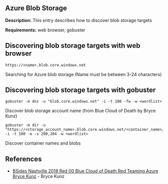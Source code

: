 ## Azure Blob Storage

**Description:** This entry describes how to discover blob storage targets

**Requirements:** web browser, gobuster

## Discovering blob storage targets with web browser

```
https://<name>.blob.core.windows.net
```

Searching for Azure blob storage (Name must be between 3-24 characters)

## Discovering blob storage targets with gobuster

```
gobuster -m dns -u "blob.core.windows.net" -i -t 100 -fw -w <wordlist>
```

Discover blob storage account name (from Blue Cloud of Death by Bryce Kunz)

```
gobuster -m dir -u "https://<storage_account_name>.blob.core.windows.net/<container_name>/<blobname>" -i -t 100 -e -s 200,204 -w <wordlist>
```

Discover container names and blobs

## References
* [BSides Nashville 2018 Red 00 Blue Cloud of Death Red Teaming Azure Bryce Kunz](https://www.youtube.com/watch?v=DPcMuRP3P7A) - Bryce Kunz

